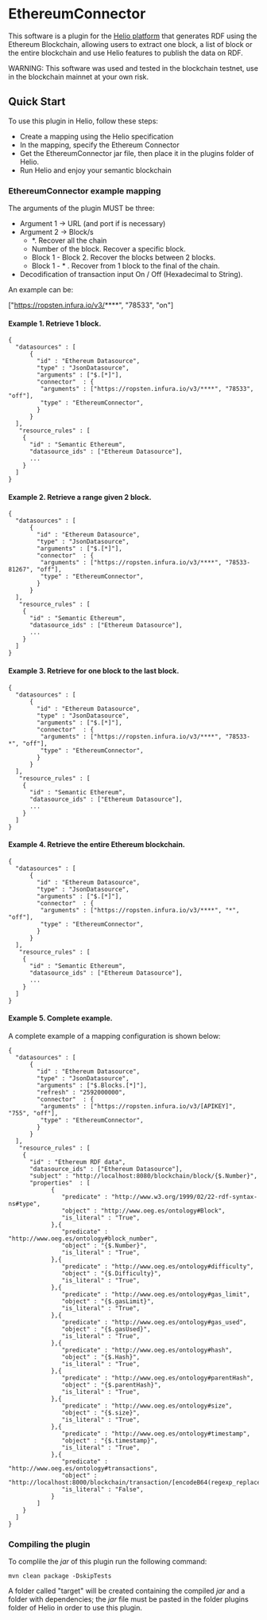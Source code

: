 # EthereumConnector

This software is a plugin for the [Helio platform](https://helio.linkeddata.es/) that generates RDF using the Ethereum Blockchain, allowing users to extract one block, a list of block or the entire blockchain and use Helio features to publish the data on RDF.

WARNING: This software was used and tested in the blockchain testnet, use in the blockchain mainnet at your own risk.

## Quick Start

To use this plugin in Helio, follow these steps:

* Create a mapping using the Helio specification
* In the mapping, specify the Ethereum Connector
* Get the EthereumConnector jar file, then place it in the plugins folder of Helio.
* Run Helio and enjoy your semantic blockchain

### EthereumConnector example mapping

The arguments of the plugin MUST be three:

* Argument 1 -> URL (and port if is necessary)
* Argument 2 -> Block/s
    * *. Recover all the chain
    * Number of the block. Recover a specific block.
    * Block 1 - Block 2. Recover the blocks between 2 blocks.
    * Block 1 - * . Recover from 1 block to the final of the chain.  
* Decodification of transaction input On / Off (Hexadecimal to String).

An example can be:

["https://ropsten.infura.io/v3/****", "78533", "on"]

#### Example 1. Retrieve 1 block.

`````
{
  "datasources" : [
      {
        "id" : "Ethereum Datasource",
        "type" : "JsonDatasource",
        "arguments" : ["$.[*]"],
        "connector"  : {
         "arguments" : ["https://ropsten.infura.io/v3/****", "78533", "off"],
         "type" : "EthereumConnector",
        }
      }
  ],
   "resource_rules" : [
    { 
      "id" : "Semantic Ethereum",
      "datasource_ids" : ["Ethereum Datasource"],
      ...
    }
  ]
}
`````

#### Example 2. Retrieve a range given 2 block.

`````
{
  "datasources" : [
      {
        "id" : "Ethereum Datasource",
        "type" : "JsonDatasource",
        "arguments" : ["$.[*]"],
        "connector"  : {
         "arguments" : ["https://ropsten.infura.io/v3/****", "78533-81267", "off"],
         "type" : "EthereumConnector",
        }
      }
  ],
   "resource_rules" : [
    { 
      "id" : "Semantic Ethereum",
      "datasource_ids" : ["Ethereum Datasource"],
      ...
    }
  ]
}
`````

#### Example 3. Retrieve for one block to the last block.

`````
{
  "datasources" : [
      {
        "id" : "Ethereum Datasource",
        "type" : "JsonDatasource",
        "arguments" : ["$.[*]"],
        "connector"  : {
         "arguments" : ["https://ropsten.infura.io/v3/****", "78533-*", "off"],
         "type" : "EthereumConnector",
        }
      }
  ],
   "resource_rules" : [
    { 
      "id" : "Semantic Ethereum",
      "datasource_ids" : ["Ethereum Datasource"],
      ...
    }
  ]
}
`````

#### Example 4. Retrieve the entire Ethereum blockchain.

`````
{
  "datasources" : [
      {
        "id" : "Ethereum Datasource",
        "type" : "JsonDatasource",
        "arguments" : ["$.[*]"],
        "connector"  : {
         "arguments" : ["https://ropsten.infura.io/v3/****", "*", "off"],
         "type" : "EthereumConnector",
        }
      }
  ],
   "resource_rules" : [
    { 
      "id" : "Semantic Ethereum",
      "datasource_ids" : ["Ethereum Datasource"],
      ...
    }
  ]
}
`````

#### Example 5. Complete example.

A complete example of a mapping configuration is shown below:

`````
{
  "datasources" : [
      {
        "id" : "Ethereum Datasource",
        "type" : "JsonDatasource",
        "arguments" : ["$.Blocks.[*]"],
        "refresh" : "2592000000",
        "connector"  : {
         "arguments" : ["https://ropsten.infura.io/v3/[APIKEY]", "755", "off"],
         "type" : "EthereumConnector",
        }
      }
  ],
   "resource_rules" : [
    { 
      "id" : "Ethereum RDF data",
      "datasource_ids" : ["Ethereum Datasource"],
      "subject" : "http://localhost:8080/blockchain/block/{$.Number}",
      "properties"  : [
            {
               "predicate" : "http://www.w3.org/1999/02/22-rdf-syntax-ns#type", 
               "object" : "http://www.oeg.es/ontology#Block",
               "is_literal" : "True",
            },{
               "predicate" : "http://www.oeg.es/ontology#block_number", 
               "object" : "{$.Number}",
               "is_literal" : "True",
            },{
               "predicate" : "http://www.oeg.es/ontology#difficulty", 
               "object" : "{$.Difficulty}",
               "is_literal" : "True",
            },{
               "predicate" : "http://www.oeg.es/ontology#gas_limit", 
               "object" : "{$.gasLimit}",
               "is_literal" : "True",
            },{
               "predicate" : "http://www.oeg.es/ontology#gas_used", 
               "object" : "{$.gasUsed}",
               "is_literal" : "True",
            },{
               "predicate" : "http://www.oeg.es/ontology#hash", 
               "object" : "{$.Hash}",
               "is_literal" : "True",
            },{
               "predicate" : "http://www.oeg.es/ontology#parentHash", 
               "object" : "{$.parentHash}",
               "is_literal" : "True",
            },{
               "predicate" : "http://www.oeg.es/ontology#size", 
               "object" : "{$.size}",
               "is_literal" : "True",
            },{
               "predicate" : "http://www.oeg.es/ontology#timestamp", 
               "object" : "{$.timestamp}",
               "is_literal" : "True",
            },{
               "predicate" : "http://www.oeg.es/ontology#transactions", 
               "object" : "http://localhost:8000/blockchain/transaction/[encodeB64(regexp_replace(escapeHtml4({$.Transactions}),'[\"\\']+',''))]",
               "is_literal" : "False",
            }
        ]
    }
  ]
}
`````

### Compiling the plugin

To complile the *jar* of this plugin run the following command:
`````
mvn clean package -DskipTests
`````
A folder called "target" will be created containing the compiled *jar* and a folder with dependencies; the *jar* file must be pasted in the folder plugins folder of Helio in order to use this plugin.
